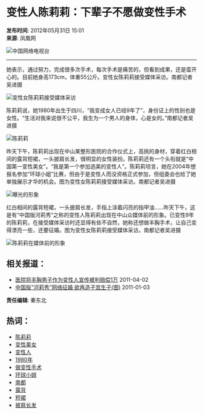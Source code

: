 # 变性人陈莉莉：下辈子不愿做变性手术

**发布时间**: 2012年05月31日 15:01  
**来源**: 凤凰网  

![中国网络电视台](http://p2.img.cctvpic.com/special/netvs/20100716/images/logo20131113.jpg)

---

她表示，通过努力，完成很多次手术，每次手术是痛苦的，但看到成果，还是蛮开心的。目前她身高173cm，体重55公斤。变性女陈莉莉接受媒体采访。南都记者吴进摄

![变性女陈莉莉接受媒体采访](http://pic.dbw.cn/0/04/67/96/4679620_563165.jpg)

陈莉莉说，她1980年出生于四川，“我变成女人已经9年了”，身份证上的性别也是女性。“生活对我来说很不公平，我生为一个男人的身体，心是女的。”南都记者吴进摄

![陈莉莉](http://pic.dbw.cn/0/04/67/96/4679621_391065.jpg)

昨天下午，陈莉莉出现在中山某整形医院的合作仪式上，高挑的身材，穿着红白相间的露背短裙，一头披肩长发，很明显的女性装扮。陈莉莉还有一个头衔就是“中国第一变性美女”。“我是第一个参加选美的变性人”。陈莉莉坦言，她在2004年想报名参加“环球小姐”比赛，但由于是变性人而没资格正式参加，但组委会也给了她单独展示才华的机会。图为变性女陈莉莉接受媒体采访。南都记者吴进摄

![曝光的形象](http://pic.dbw.cn/0/04/67/96/4679623_674143.jpg)

红白相间的露背短裙，一头披肩长发，手指上涂着闪亮的指甲油……昨天下午，这是有“中国版河莉秀”之称的变性人陈莉莉出现在中山众媒体前的形象。已变性9年的陈莉莉，在接受媒体采访时还显得有些不自然，她称还想做丰胸手术，让自己变得漂亮一些，还要征婚。图为变性女陈莉莉接受媒体采访。南都记者吴进摄

![陈莉莉在媒体前的形象](http://pic.dbw.cn/0/04/67/96/4679624_257269.jpg)

## 相关报道：

- [医院将丰胸男子作为变性人宣传被判赔偿1万](http://news.cntv.cn/society/20110402/103796.shtml) 2011-04-02
- [中国版“河莉秀”网络征婚 欲再造子宫生子(图)](http://news.cntv.cn/society/20110103/100515.shtml) 2011-01-03

**责任编辑**: 秦东北

## 热词：

- [陈莉莉](http://so.cntv.cn/search.php?qtext=陈莉莉&sid=0000&pid=0000)
- [变性美女](http://so.cntv.cn/search.php?qtext=变性美女&sid=0000&pid=0000)
- [变性人](http://so.cntv.cn/search.php?qtext=变性人&sid=0000&pid=0000)
- [1980年](http://so.cntv.cn/search.php?qtext=1980年&sid=0000&pid=0000)
- [做变性手术](http://so.cntv.cn/search.php?qtext=做变性手术&sid=0000&pid=0000)
- [环球小姐](http://so.cntv.cn/search.php?qtext=环球小姐&sid=0000&pid=0000)
- [南都](http://so.cntv.cn/search.php?qtext=南都&sid=0000&pid=0000)
- [露背](http://so.cntv.cn/search.php?qtext=露背&sid=0000&pid=0000)
- [短裙](http://so.cntv.cn/search.php?qtext=短裙&sid=0000&pid=0000)
- [披肩长发](http://so.cntv.cn/search.php?qtext=披肩长发&sid=0000&pid=0000)